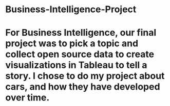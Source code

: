 # Business-Intelligence-Project
# For Business Intelligence, our final project was to pick a topic and collect open source data to create visualizations in Tableau to tell a story. I chose to do my project about cars, and how they have developed over time. 
